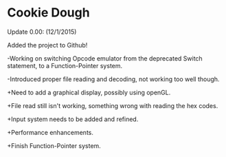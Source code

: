 # Cookie Dough 

Update 0.00: (12/1/2015)

  Added the project to Github! 
  
  -Working on switching Opcode emulator from the deprecated Switch statement, to a Function-Pointer system.
  
  -Introduced proper file reading and decoding, not working too well though.
  
  +Need to add a graphical display, possibly using openGL.
  
  +File read still isn't working, something wrong with reading the hex codes.
  
  +Input system needs to be added and refined.
  
  +Performance enhancements.
  
  +Finish Function-Pointer system.
  
